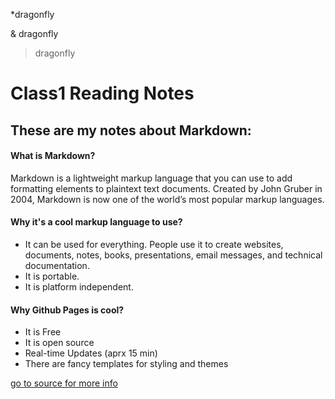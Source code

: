 
*dragonfly

& dragonfly

> dragonfly
# Class1 Reading Notes 

## These are my notes about Markdown:

#### What is Markdown?

Markdown is a lightweight markup language that you can use to add formatting elements to plaintext text documents. Created by John Gruber in 2004, Markdown is now one of the world’s most popular markup languages.

#### Why it's a cool markup language to use?
* It can be used for everything. People use it to create websites, documents, notes, books, presentations, email messages, and technical documentation.
* It is portable. 
* It is platform independent.

#### Why Github Pages is cool?
* It is Free
* It is open source
* Real-time Updates (aprx 15 min)
* There are fancy templates for styling and themes

[go to source for more info](https://www.markdownguide.org/basic-syntax/)





